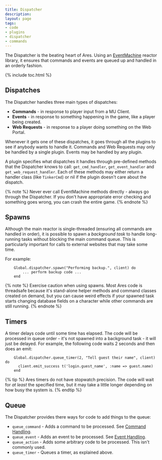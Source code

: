```yaml
---
title: Dispatcher
description: 
layout: page
tags:
- code
- plugins
- dispatcher
- commands
---
```


The Dispatcher is the beating heart of Ares.  Using an [EventMachine](https://github.com/eventmachine/eventmachine) reactor library, it ensures that commands and events are queued up and handled in an orderly fashion.

{% include toc.html %}

## Dispatches

The Dispatcher handles three main types of dispatches:

* **Commands** - in response to player input from a MU Client.
* **Events** - in response to something happening in the game, like a player being created.
* **Web Requests** - in response to a player doing something on the Web Portal.

Whenever it gets one of these dispatches, it goes through all the plugins to see if anybody wants to handle it.  Commands and Web Requests may only be handled by a single plugin.  Events may be handled by any plugin.

A plugin specifies what dispatches it handles through pre-defined methods that the Dispatcher knows to call:  `get_cmd_handler`, `get_event_handler` and `get_web_request_handler`.  Each of these methods may either return a handler class (like `TinkerCmd`) or nil if the plugin doesn't care about the dispatch.

{% note %} 
Never ever call EventMachine methods directly - always go through the Dispatcher.  If you don't have appropriate error checking and something goes wrong, you can crash the entire game.
{% endnote %}

## Spawns

Although the main reactor is single-threaded (ensuring all commands are handled in order), it is possible to spawn a _background task_ to handle long-running tasks without blocking the main command queue.  This is particularly important for calls to external websites that may take some time.

For example:

        Global.dispatcher.spawn("Performing backup.", client) do
            ... perform backup code ...
        end

{% note %} 
Exercise caution when using spawns.  Most Ares code is threadsafe because it's stand-alone helper methods and command classes created on demand, but you can cause weird effects if your spawned task starts changing database fields on a character while other commands are still running.
{% endnote %}

## Timers

A timer delays code until some time has elapsed.  The code will be processed in queue order - it's not spawned into a background task - it will just be delayed.  For example, the following code waits 2 seconds and then does an emit:

        Global.dispatcher.queue_timer(2, "Tell guest their name", client) do
          client.emit_success t('login.guest_name', :name => guest.name)
        end

{% tip %} 
Ares timers do not have stopwatch precision.  The code will wait for *at least* the specified time, but it may take a little longer depending on how busy the system is.
{% endtip %}

## Queue

The Dispatcher provides there ways for code to add things to the queue:

* `queue_command` - Adds a command to be processed.  See [Command Handling](/tutorials/code/commands.html).
* `queue_event` - Adds an event to be processed.  See [Event Handling](/tutorials/code/events.html).
* `queue_action` - Adds some arbitrary code to be processed.  This isn't commonly used.
* `queue_timer` - Queues a timer, as explained above.
